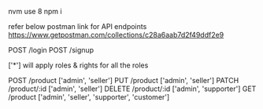 nvm use 8
npm i

refer below postman link for API endpoints
https://www.getpostman.com/collections/c28a6aab7d2f49ddf2e9


POST /login
POST /signup


['*'] will apply roles & rights for all the roles

POST /product ['admin', 'seller']
PUT /product ['admin', 'seller']
PATCH /product/:id ['admin', 'seller']
DELETE /product/:id ['admin', 'supporter']
GET /product ['admin', 'seller', 'supporter', 'customer']